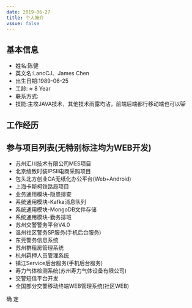 ```yaml
---
date: 2019-06-27
title: 个人简介
vssue: false
---
```


<div v-if="isShow">

## 基本信息

* 姓名:陈健
* 英文名:LancCJ、James Chen
* 出生日期:1989-06-25
* 工龄: ≈ 8 Year
* 联系方式:
* 技能:主攻JAVA技术，其他技术雨露均沾，前端后端都行移动端也可以😸

## 工作经历

<template>
    <div class="block">
        <el-timeline>
            <el-timeline-item timestamp="2019/02/9-至今" placement="top">
            <el-card>
                <h4>苏州华冠科技有限公司</h4>
                <p>职务:技术顾问、高级开发(JAVA)</p>
                <p>工作内容:APS系统研发，为苏州汇川技术有限公司提供技术顾问及后续MES研发工作</p>
            </el-card>
            </el-timeline-item>
            <el-timeline-item timestamp="2018/08/01-2019-01-31" placement="top">
            <el-card>
                <h4>苏州弘仑信息技术有限公司</h4>
                <p>职务:项目经理、高级开发(JAVA)</p>
                <p>工作内容:为苏州方正璞华信息技术有限公司提供项目外包服务，负责项目整体负责及技术支持和研发工作</p>
            </el-card>
            </el-timeline-item>
            <el-timeline-item timestamp="2016/1/1-2018/07/31" placement="top">
            <el-card>
                <h4>苏州广立信息技术有限公司(工龄续广达的所以可以说一家公司待了7年左右)</h4>
                <p>职务:高级开发(JAVA)</p>
                <p>工作内容:新项目技术选型、研发，项目通用组件研发、帮助他人解决技术难题</p>
            </el-card>
            </el-timeline-item>
            <el-timeline-item timestamp="2011/07/20-2015/12/31" placement="top">
            <el-card>
                <h4>苏州广达科技有限公司</h4>
                <p>职务:软件开发工程师(JAVA)</p>
                <p>工作内容:公司现有警务通系统维护，新项目协助研发</p>
            </el-card>
            </el-timeline-item>
        </el-timeline>
    </div>
</template>



## 参与项目列表(无特别标注均为WEB开发)
* 苏州汇川技术有限公司MES项目
* 北京绫致时装IPSII电商采购项目 
* 包头北方创业OA无纸化办公平台(Web+Android) 
* 上海卡斯柯铁路局项目
* 业务通用模块-隐患排查 
* 系统通用模块-Kafka消息队列 
* 系统通用模块-MongoDB文件存储 
* 系统通用模块-勤务排班 
* 苏州交警警务平台V4.0 
* 温州社区警务SP服务(手机后台服务) 
* 东莞警务信息系统
* 苏州群租房管理系统
* 杭州羁押人员管理系统
* 镇江Service后台服务(手机后台服务) 
* 寿力气体检测系统(苏州寿力气体设备有限公司) 
* 交警短信平台开发
* 全国部分交警移动终端WEB管理系统(社区WEB) 

<!-- ## 个人项目
* 校大大项目
    * 主打校园一体化教学信息化服务
* EasyFactory(MES项目)     -->


</div>

<div v-else>
    <!-- <el-button type="text" @click="dialogVisible = true">点击打开 Dialog</el-button> -->
    <el-dialog title="简历查看权限控制" :visible.sync="dialogFormVisible"
    close-on-click-modal=false
    close-on-press-escape=false
    show-close=false
    width="25%"
    >
    <el-form :model="form">
        <el-form-item label="查看密码" :label-width="formLabelWidth">
        <el-input v-model="form.pwd" autocomplete="off" show-password placeholder="请输入查看密码"></el-input>
        </el-form-item>        
    </el-form>
    <div slot="footer" class="dialog-footer">
        <!-- <el-button @click="dialogFormVisible = false">取 消</el-button> -->
        <el-button type="primary" @click="look()">确 定</el-button>
    </div>
    </el-dialog>
</div>





<script>
  export default {
    data() {
        return {
            isShow : false,
            form: {
                pwd: ''
        },
        formLabelWidth: '120px',
        dialogFormVisible: true
        }
    },
    methods: {
               look:function(){
                   if(this.form.pwd=='123456'){
                       
                        this.isShow = true;
                   }else{
                      this.$message({
                        type: 'error',
                        message: '密码错误'
                    });  
                    // this.centerDialogVisible = true
                   }
               }

    },
    mounted:function () {
        // var _that = this;
        // this.$confirm('请输入查看密码?', '提示', {
        //   confirmButtonText: '确定',
        //   cancelButtonText: '取消',
        //   type: 'warning'
        // }).then(() => {
        // //   this.$message({
        // //     type: 'success',
        // //     message: '删除成功!'
        // //   });
        //     _that.data.isShow = true;
        // }).catch(() => {
        //   this.$message({
        //     type: 'info',
        //     message: '密码错误'
        //   });          
        // });
    }
  }
</script>  